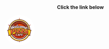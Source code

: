 <h3 style="text-align:center;">Click the link below</h3>
<a href="https://drive.google.com/file/d/1D0swmrbW2vEMFfoKP_xhP1b19IdixZ8j/view?usp=sharing" target="_blank" style="text-align:center;"><img src="./common/welcome.png" style="width:20%; height:auto; text-align:center; border-radius:100px;"/></a>
